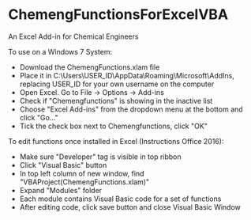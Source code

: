 # ChemengFunctionsForExcelVBA
An Excel Add-in for Chemical Engineers

To use on a Windows 7 System:
* Download the ChemengFunctions.xlam file
* Place it in C:\Users\USER_ID\AppData\Roaming\Microsoft\AddIns, replacing USER_ID for your own username on the computer
* Open Excel. Go to File -> Options -> Add-ins 
* Check if "Chemengfunctions" is showing in the inactive list
* Choose "Excel Add-ins" from the dropdown menu at the bottom and click "Go..."
* Tick the check box next to Chemengfunctions, click "OK"

To edit functions once installed in Excel (Instructions Office 2016):
* Make sure "Developer" tag is visible in top ribbon
* Click "Visual Basic" button
* In top left column of new window, find "VBAProject(ChemengFunctions.xlam)"
* Expand "Modules" folder
* Each module contains Visual Basic code for a set of functions
* After editing code, click save button and close Visual Basic Window
